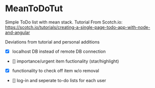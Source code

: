 # MeanToDoTut
Simple ToDo list with mean stack. Tutorial From Scotch.io:  
https://scotch.io/tutorials/creating-a-single-page-todo-app-with-node-and-angular

Deviations from tutorial and personal additions
- [x] localhost DB instead of remote DB connection
- [] importance/urgent item fuctionality (star/highlight)
- [x] functionality to check off item w/o removal
- [] log-in and seperate to-do lists for each user
